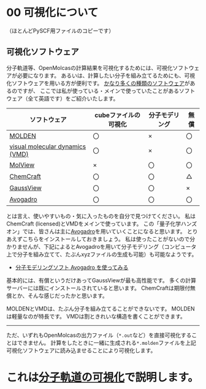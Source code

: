 # 00 可視化について

（ほとんどPySCF用ファイルのコピーです）

## 可視化ソフトウェア

分子軌道等、OpenMolcasの計算結果を可視化するためには、可視化ソフトウェアが必要になります。
あるいは、計算したい分子を組み立てるためにも、可視化ソフトウェアを用いる方が便利です。
[かなり多くの種類のソフトウェア](https://en.wikipedia.org/wiki/List_of_molecular_graphics_systems)があるのですが、
ここでは私が使っている・メインで使っていたことがあるソフトウェア（全て英語です）をご紹介いたします。

|ソフトウェア|cubeファイルの可視化|分子モデリング|無償|
|-|-|-|-|
|[MOLDEN](http://cheminf.cmbi.ru.nl/molden/)|〇|×|〇|
|[visual molecular dynamics (VMD)](https://www.ks.uiuc.edu/Research/vmd/)|〇|×|〇|
|[MolView](http://molview.org/)|×|〇|〇|
|[ChemCraft](https://www.chemcraftprog.com/)|〇|〇|△|
|[GaussView](https://gaussian.com/gaussview6/)|〇|〇|×|
|[Avogadro](https://avogadro.cc/)|〇|〇|〇|

とは言え、使いやすいもの・気に入ったものを自分で見つけてください。
私はChemCraft (licensed)とVMDをメインで使っています。
この「量子化学ハンズオン」では、皆さんは主に[Avogadro](https://avogadro.cc/)を用いていくことになると思います。
とりあえずこちらをインストールしておきましょう。
私は使ったことがないので分かりませんが、下記によるとAvogadroを用いて分子モデリング（コンピュータ上で分子を組み立てて、たぶんxyzファイルの生成も可能）も可能なようです。

- [分子モデリングソフト Avogadro を使ってみる](https://yutarine.blogspot.com/2008/11/avogadro.html)

基本的には、有償というだけあってGaussViewが最も高性能です。
多くの計算サーバーには既にインストールされていると思います。
ChemCraftは期限付無償とか、そんな感じだったかと思います。

MOLDENとVMDは、たぶん分子を組み立てることができないです。
MOLDENは軽量なのが特長です。
VMDは割ときれいな構造を書くことができます。

---

ただ、いずれもOpenMolcasの出力ファイル（`*.out`など）を直接可視化することはできません。
計算をしたときに一緒に生成される`*.molden`ファイルを上記可視化ソフトウェアに読み込ませることにより可視化します。
# これは[分子軌道の可視化](05_MO_visualization)で説明します。
